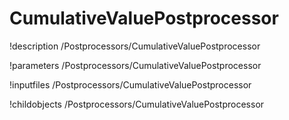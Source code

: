 <!-- MOOSE Documentation Stub: Remove this when content is added. -->

# CumulativeValuePostprocessor
!description /Postprocessors/CumulativeValuePostprocessor

!parameters /Postprocessors/CumulativeValuePostprocessor

!inputfiles /Postprocessors/CumulativeValuePostprocessor

!childobjects /Postprocessors/CumulativeValuePostprocessor
